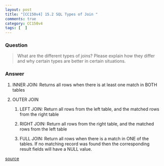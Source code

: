 ```yaml
---
layout: post
title: "[CC150v4] 15.2 SQL Types of Join "
comments: true
category: CC150v4
tags: [  ]
---
```


### Question

> What are the different types of joins? Please explain how they differ and why certain types are better in certain situations. 

### Answer 

1. INNER JOIN: Returns all rows when there is at least one match in BOTH tables

1. OUTER JOIN

    1. LEFT JOIN: Return all rows from the left table, and the matched rows from the right table

    1. RIGHT JOIN: Return all rows from the right table, and the matched rows from the left table

    1. FULL JOIN: Return all rows when there is a match in ONE of the tables. If no matching record was found then the corresponding result fields will have a NULL value. 

[source](http://www.w3schools.com/sql/sql_join.asp)
